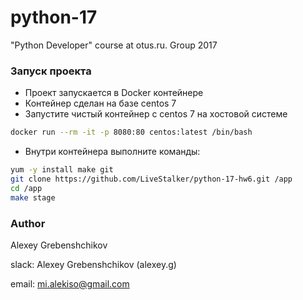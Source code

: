 # python-17
"Python Developer" course at otus.ru. Group 2017

### Запуск проекта ###

* Проект запускается в Docker контейнере
* Контейнер сделан на базе centos 7
* Запустите чистый контейнер с centos 7 на хостовой системе
```bash
docker run --rm -it -p 8080:80 centos:latest /bin/bash
```
* Внутри контейнера выполните команды:
```bash
yum -y install make git
git clone https://github.com/LiveStalker/python-17-hw6.git /app
cd /app
make stage
```

### Author

Alexey Grebenshchikov

slack: Alexey Grebenshchikov (alexey.g)

email: mi.alekiso@gmail.com

